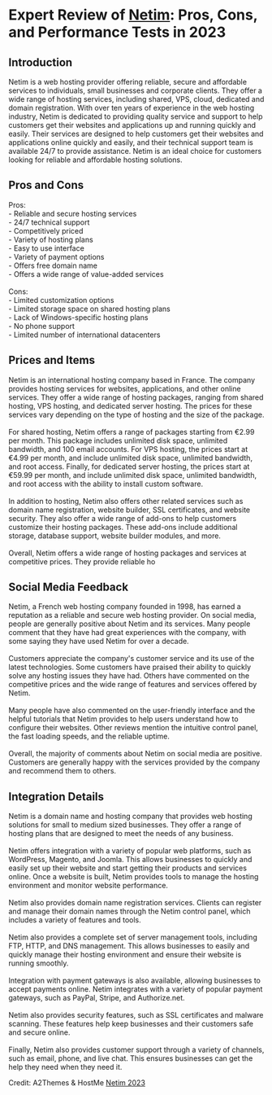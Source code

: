 <h1>Expert Review of <a href="https://a2themes.com/netim-reviews">Netim</a>: Pros, Cons, and Performance Tests in 2023</h1>
<h2>Introduction</h2>
Netim is a web hosting provider offering reliable, secure and affordable services to individuals, small businesses and corporate clients. They offer a wide range of hosting services, including shared, VPS, cloud, dedicated and domain registration. With over ten years of experience in the web hosting industry, Netim is dedicated to providing quality service and support to help customers get their websites and applications up and running quickly and easily. Their services are designed to help customers get their websites and applications online quickly and easily, and their technical support team is available 24/7 to provide assistance. Netim is an ideal choice for customers looking for reliable and affordable hosting solutions.
<h2>Pros and Cons</h2>
Pros: <br>- Reliable and secure hosting services<br>- 24/7 technical support<br>- Competitively priced<br>- Variety of hosting plans<br>- Easy to use interface<br>- Variety of payment options<br>- Offers free domain name<br>- Offers a wide range of value-added services<br><br>Cons: <br>- Limited customization options<br>- Limited storage space on shared hosting plans<br>- Lack of Windows-specific hosting plans<br>- No phone support<br>- Limited number of international datacenters
<h2>Prices and Items</h2>
Netim is an international hosting company based in France. The company provides hosting services for websites, applications, and other online services. They offer a wide range of hosting packages, ranging from shared hosting, VPS hosting, and dedicated server hosting. The prices for these services vary depending on the type of hosting and the size of the package.<br><br>For shared hosting, Netim offers a range of packages starting from €2.99 per month. This package includes unlimited disk space, unlimited bandwidth, and 100 email accounts. For VPS hosting, the prices start at €4.99 per month, and include unlimited disk space, unlimited bandwidth, and root access. Finally, for dedicated server hosting, the prices start at €59.99 per month, and include unlimited disk space, unlimited bandwidth, and root access with the ability to install custom software.<br><br>In addition to hosting, Netim also offers other related services such as domain name registration, website builder, SSL certificates, and website security. They also offer a wide range of add-ons to help customers customize their hosting packages. These add-ons include additional storage, database support, website builder modules, and more.<br><br>Overall, Netim offers a wide range of hosting packages and services at competitive prices. They provide reliable ho
<h2>Social Media Feedback</h2>
Netim, a French web hosting company founded in 1998, has earned a reputation as a reliable and secure web hosting provider. On social media, people are generally positive about Netim and its services. Many people comment that they have had great experiences with the company, with some saying they have used Netim for over a decade.<br><br>Customers appreciate the company's customer service and its use of the latest technologies. Some customers have praised their ability to quickly solve any hosting issues they have had. Others have commented on the competitive prices and the wide range of features and services offered by Netim.<br><br>Many people have also commented on the user-friendly interface and the helpful tutorials that Netim provides to help users understand how to configure their websites. Other reviews mention the intuitive control panel, the fast loading speeds, and the reliable uptime.<br><br>Overall, the majority of comments about Netim on social media are positive. Customers are generally happy with the services provided by the company and recommend them to others.
<h2>Integration Details</h2>
Netim is a domain name and hosting company that provides web hosting solutions for small to medium sized businesses. They offer a range of hosting plans that are designed to meet the needs of any business. <br><br>Netim offers integration with a variety of popular web platforms, such as WordPress, Magento, and Joomla. This allows businesses to quickly and easily set up their website and start getting their products and services online. Once a website is built, Netim provides tools to manage the hosting environment and monitor website performance.<br><br>Netim also provides domain name registration services. Clients can register and manage their domain names through the Netim control panel, which includes a variety of features and tools.<br><br>Netim also provides a complete set of server management tools, including FTP, HTTP, and DNS management. This allows businesses to easily and quickly manage their hosting environment and ensure their website is running smoothly.<br><br>Integration with payment gateways is also available, allowing businesses to accept payments online. Netim integrates with a variety of popular payment gateways, such as PayPal, Stripe, and Authorize.net.<br><br>Netim also provides security features, such as SSL certificates and malware scanning. These features help keep businesses and their customers safe and secure online.<br><br>Finally, Netim also provides customer support through a variety of channels, such as email, phone, and live chat. This ensures businesses can get the help they need when they need it.
<p>Credit: A2Themes & HostMe <a href="https://a2themes.com/netim-reviews">Netim 2023</a></p>